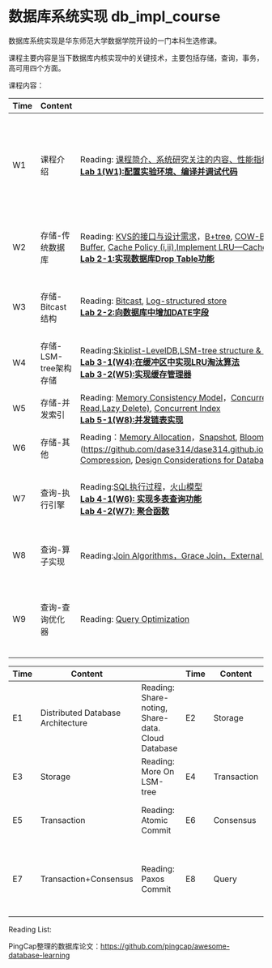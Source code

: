 # 数据库系统实现 db_impl_course

数据库系统实现是华东师范大学数据学院开设的一门本科生选修课。

课程主要内容是当下数据库内核实现中的关键技术，主要包括存储，查询，事务，高可用四个方面。


课程内容：

| Time | Content|                                                                                                                                                                                                                                                                                                                                                                                                                                                                                                                                                                                                                                                                                                                                                                                     |Time|Content| |
|------|-------|-------------------------------------------------------------------------------------------------------------------------------------------------------------------------------------------------------------------------------------------------------------------------------------------------------------------------------------------------------------------------------------------------------------------------------------------------------------------------------------------------------------------------------------------------------------------------------------------------------------------------------------------------------------------------------------------------------------------------------------------------------------------------------------|------|------|------|
|W1| 课程介绍| Reading: [课程简介、系统研究关注的内容、性能指标、课程要求](https://github.com/dase314/dase314.github.io/blob/main/files/W1-Intro.pptx) <br/>[**Lab 1(W1):配置实验环境、编译并调试代码**](https://lightning-cheque-89b.notion.site/W1-ba81b0ca86f648288a5cf1337c527fc3)                                                                                                                                                                                                                                                                                                                                                                                                                                                                                                                                                   |W10| 事务-异常与隔离级别 | Reading:[Serializablity（i)](http://www.mathcs.emory.edu/~cheung/Courses/554/Syllabus/7-serializability/serializability.html), [Serializablity（ii)](http://www.mathcs.emory.edu/~cheung/Courses/554/Syllabus/7-serializability/serializability1.html)，[Conflict Serializable](http://www.mathcs.emory.edu/~cheung/Courses/554/Syllabus/7-serializability/conflict-serial.html), [Recoverability-Emory](http://www.mathcs.emory.edu/~cheung/Courses/554/Syllabus/8-recv+serial/recoverable.html)， [Transaction Anomaly,Isolation Levels](https://github.com/dase314/dase314.github.io/blob/main/files/IsolationLevels.pdf), [分布式一致性与隔离级别的关系](https://github.com/dase314/dase314.github.io/blob/main/files/%E9%9A%94%E7%A6%BB%E7%BA%A7%E5%88%AB%E4%B8%8E%E4%B8%80%E8%87%B4%E6%80%A7.pdf)            |
|W2|存储-传统数据库| Reading: [KVS的接口与设计需求](https://github.com/dase314/dase314.github.io/blob/main/files/W2-KVS%E6%8E%A5%E5%8F%A3.pptx)，[B+tree](https://www.geeksforgeeks.org/introduction-of-b-tree/?ref=lbp),  [COW-B+tree](http://www.bzero.se/ldapd/btree.html)，[Page Structure，Database Buffer](https://github.com/dase314/dase314.github.io/blob/main/files/W4-BufferPool.pptx), [Cache Policy (i](https://www.geeksforgeeks.org/page-replacement-algorithms-in-operating-systems/)[,ii)](http://www.mathcs.emory.edu/~cheung/Courses/355/Syllabus/9-virtual-mem/SC-replace.html),[Implement LRU—Cache](https://github.com/dase314/dase314.github.io/blob/main/files/LRU.pdf) <br/> [**Lab 2-1:实现数据库Drop Table功能**](https://lightning-cheque-89b.notion.site/Drop-Table-4779200501344932b252931a620546f8) |W11|事务-并发控制（一） | Reading: [2PL，S2PL，Basic Timestamp](https://github.com/dase314/dase314.github.io/blob/main/files/%E5%B9%B6%E5%8F%91%E6%8E%A7%E5%88%B6%E7%AE%97%E6%B3%95(%E4%B8%80).pdf) <br/>[**Lab 5-2(W10-W11):2PL算法实现**](https://github.com/advancedalgebra/CC-2PL)   |
|W3|存储-Bitcast结构| Reading:  [Bitcast](https://github.com/dase314/dase314.github.io/blob/main/files/W2-Bitcast.pptx), [Log-structured store](http://blog.notdot.net/2009/12/Damn-Cool-Algorithms-Log-structured-storage) <br/> [**Lab 2-2:向数据库中增加DATE字段**](https://lightning-cheque-89b.notion.site/DATE-1820b7c4fd2e47399fe47e9692e35341)                                                                                                                                                                                                                                                                                                                                                                                                                                                                                                                                            |W12| 事务-并发控制（二）|Reading:[OCC， MVCC，Snapshot Isolation](https://github.com/dase314/dase314.github.io/blob/main/files/%E5%B9%B6%E5%8F%91%E6%8E%A7%E5%88%B6%E7%AE%97%E6%B3%95(%E4%BA%8C).pdf) <br/>[**Lab 5-3(W12):OCC算法实现**](https://github.com/advancedalgebra/CC-OCC)  |
|W4|存储-LSM-tree架构存储| Reading:[Skiplist-LevelDB](https://github.com/dase314/dase314.github.io/blob/main/files/skiplist-leveldb.pdf),[LSM-tree structure & LevelDB](https://github.com/dase314/dase314.github.io/blob/main/files/W2-LSM-tree.pptx),[More about Compaction](https://github.com/dase314/dase314.github.io/blob/main/files/MoreAboutCompaction.pdf) <br/> [**Lab 3-1(W4):在缓冲区中实现LRU淘汰算法**](https://lightning-cheque-89b.notion.site/LRU-66afa7a3eb874820a9806599ac4f70d5)<br/> [**Lab 3-2(W5):实现缓存管理器**](https://lightning-cheque-89b.notion.site/BPM-a252ce7fcf1f47d88eef38b9ad37baac)                                                                                                                                                                                                                                                                                                                                                                                                                                                                                                                                                                            |W13| 事务-日志管理|Reading:[日志与缓冲区关系](https://github.com/dase314/dase314.github.io/blob/main/files/WAL-Log.pdf),[ARIES](https://github.com/dase314/dase314.github.io/blob/main/files/n12-Recovery.pdf)<br/> [**Final Project:实现 Order By 功能**](https://lightning-cheque-89b.notion.site/Project-Order-By-d6c36b6884f841c9996c1a8c6d3e6c33)   |
|W5|存储-并发索引| Reading: [Memory Consistency Model](https://en.wikipedia.org/wiki/Linearizability)，[Concurrent Linklist（Lock coupling，Optimistic Read,Lazy Delete)](https://github.com/dase314/dase314.github.io/blob/main/files/W6-CC4OLL.pdf), [Concurrent Index](https://github.com/dase314/dase314.github.io/blob/main/files/W6-CC4BplusTree.pdf)<br/>  [**Lab 5-1(W8):并发链表实现**](https://github.com/advancedalgebra/CC4OLL)                                                                                                                                                                                                                                                                                                                                                                                          |W14|高可用-数据库备份，Raft（一） |Reading:[Raft Summary](https://dase314.github.io/blog/distributed_consensus/Raft%E4%BB%8B%E7%BB%8D.html)， [Raft Paper](https://web.stanford.edu/~ouster/cgi-bin/papers/raft-atc14) | 
|W6|存储-其他 | Reading：[Memory Allocation](https://github.com/dase314/dase314.github.io/blob/main/files/memory_allocator.pdf)，[Snapshot](https://github.com/dase314/dase314.github.io/blob/main/files/snapshot.pdf), [Bloomfilter](https://en.wikipedia.org/wiki/Bloom_filter#:~:text=A%20Bloom%20filter%20is%20a,a%20member%20of%20a%20set.)，[Second Index](https://github.com/dase314/dase314.github.io/blob/main/files/secondaryIndex.pdf)，[Compression](https://devopedia.org/database-compression#:~:text=While%20most%20compression%20algorithms%20are,techniques%20used%20in%20database%20applications.), [Design Considerations for Database storage](https://github.com/dase314/dase314.github.io/blob/main/files/DesignConsideration.md)                                                                                                                                                                                                                                                                                                                                                                                                                                                                        |W15|高可用-Raft（二）|Reading: 见上 <br/> [**Lab 6(W14-W17):实现Raft算法**](https://github.com/sunshinejiali/Raft)|
|W7|查询-执行引擎| Reading:[SQL执行过程](https://github.com/dase314/dase314.github.io/blob/main/files/query_overview.pdf)，[火山模型](https://github.com/dase314/dase314.github.io/blob/main/files/Vocano%20Model.pdf) <br/> [**Lab 4-1(W6): 实现多表查询功能**](https://lightning-cheque-89b.notion.site/890c1ff52ba84a2e80d78def3d95dbf9)<br/> [**Lab 4-2(W7): 聚合函数**](https://lightning-cheque-89b.notion.site/2ae475e71b884e3895e7009ae56de168)                                                                                                                                                                                                                                                                                                                                                                                                                                                                                                                                                      |W16|高可用-分布式一致性与Basic Paxos（一）|Reading: [Distributed consensus revised-Heidi Howard](https://github.com/dase314/dase314.github.io/blob/main/files/W16-BasicPaxos.pdf)|
|W8|查询-算子实现| Reading:[Join Algorithms，Grace Join，External Sort](https://github.com/dase314/dase314.github.io/blob/main/files/db_impl_joins.pdf)                                                                                                                                                                                                                                                                                                                                                                                                                                                                                                                                                                                                                                                  |W17|高可用-分布式一致性与Basic Paxos(二）|Reading: 见上|
|W9|查询-查询优化器| Reading: [Query Optimization](https://github.com/dase314/dase314.github.io/blob/main/files/query_queryopt.pdf)                                                                                                                                                                                                                                                                                                                                                                                                                                                                                                                                                                                                                                                                      |W18|分布式数据库主要技术扩展（MPP、分布式事务等）|Reading:|



| Time | Content|                                                                                                                                                                                                                                                                                                                                                                                                                                                                                                                                                                                                                                                                                                                                                                                     |Time|Content| |
|------|-------|-------------------------------------------------------------------------------------------------------------------------------------------------------------------------------------------------------------------------------------------------------------------------------------------------------------------------------------------------------------------------------------------------------------------------------------------------------------------------------------------------------------------------------------------------------------------------------------------------------------------------------------------------------------------------------------------------------------------------------------------------------------------------------------|------|------|------|
|E1| Distributed Database Architecture | Reading: Share-noting, Share-data. Cloud Database                                       |E2| Storage| Reading: Data Partition, Consistent Hashing|     
|E3| Storage | Reading: More On LSM-tree     |E4| Transaction| Reading: Distributed Concurrency Control|  
|E5| Transaction | Reading: Atomic Commit     |E6|Consensus| Reading: There is more on consensus|  
|E7|  Transaction+Consensus | Reading: Paxos Commit     |E8| Query| Reading: Exchange, Map-Reduce, Massive Parallel Execution|  



Reading List: 

PingCap整理的数据库论文：https://github.com/pingcap/awesome-database-learning
